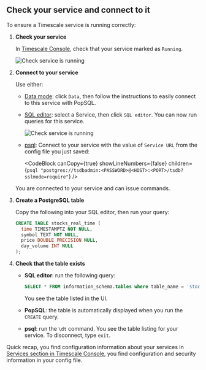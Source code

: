 ## Check your service and connect to it

<Procedure>

To ensure a Timescale service is running correctly:

1. **Check your service**

    In [Timescale Console][services-portal], check that your service marked as `Running`.

   ![Check service is running](https://assets.timescale.com/docs/images/cloud-sql-editors.png)

1. **Connect to your service**

    Use either:  
    - [Data mode][popsql]: click `Data`, then follow the instructions to easily connect to 
        this service with PopSQL.
    - [SQL editor][run-sqleditor]: select a Service, then click `SQL editor`. You can now run queries for this service.
   
      ![Check service is running](https://assets.timescale.com/docs/images/ops-view-sql-editor.png)
    - [psql][install-psql]:
      Connect to your service with the value of `Service URL` from the config file you 
        just saved:

        <CodeBlock canCopy={true} showLineNumbers={false} children={`
        psql "postgres://tsdbadmin:<PASSWORD>@<HOST>:<PORT>/tsdb?sslmode=require"
        `} />

    You are connected to your service and can issue commands. 

1. **Create a PostgreSQL table** 

    Copy the following into your SQL editor, then run your query:

    ```sql
    CREATE TABLE stocks_real_time (
      time TIMESTAMPTZ NOT NULL,
      symbol TEXT NOT NULL,
      price DOUBLE PRECISION NULL,
      day_volume INT NULL
    );
    ```

1.  **Check that the table exists**

    - **SQL editor**: run the following query:
      ```sql
      SELECT * FROM information_schema.tables where table_name = 'stocks_real_time';
      ```
      You see the table listed in the UI.

    - **PopSQL**: the table is automatically displayed when you run the `CREATE` query.  
    - **psql**: run the `\dt` command. You see the table listing for your service. To disconnect, type `exit`.


Quick recap, you find configuration information about your
services in [Services section in Timescale Console][tsc-portal], you find configuration and security information in your
config file.

</Procedure>

[tsc-portal]: https://console.cloud.timescale.com/
[account-portal]: https://console.cloud.timescale.com/dashboard/account
[services-portal]: https://console.cloud.timescale.com/dashboard/services
[install-psql]: /use-timescale/:currentVersion:/integrations/query-admin/psql/
[popsql]: /getting-started/:currentVersion:/run-queries-from-console/#popsql
[run-sqleditor]: /getting-started/:currentVersion:/run-queries-from-console/#sql-editor
[install-psql]: /use-timescale/:currentVersion:/integrations/query-admin/psql/
